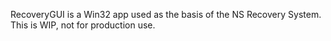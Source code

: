 
RecoveryGUI is a Win32 app used as the basis of the NS Recovery System.
This is WIP, not for production use.
